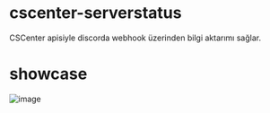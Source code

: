 # cscenter-serverstatus
CSCenter apisiyle discorda webhook üzerinden bilgi aktarımı sağlar.
# showcase
![image](https://github.com/thatsquecy/cscenter-serverstatus/assets/48627621/542eca23-bc81-4ebe-9ab8-7657a825f092)
